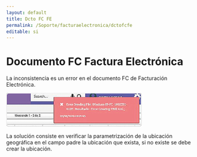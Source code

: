 ```yaml
---
layout: default
title: Dcto FC FE
permalink: /Soporte/facturaelectronica/dctofcfe
editable: si
---
```

# Documento FC Factura Electrónica  

La inconsistencia es un error en el documento FC de Facturación Electrónica.  

![](FC.png)  

La solución consiste en verificar la parametrización de la ubicación geográfica en el campo padre la ubicación que exista, si no existe se debe crear la ubicación.  

